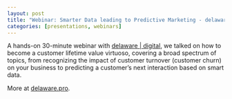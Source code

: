 ```yaml
---
layout: post
title: "Webinar: Smarter Data leading to Predictive Marketing - delaware.pro"
categories: [presentations, webinars]
---
```


A hands-on 30-minute webinar with [delaware \| digital](https://delaware.pro/), we talked on how to become a customer lifetime value virtuoso, covering a broad spectrum of topics, from recognizing the impact of customer turnover (customer churn) on your business to predicting a customer’s next interaction based on smart data. 

More at [delaware.pro](https://www.delaware.pro/en-be/events/belgium-2016-11-22-webinar-smarter-data-leading-to-predictive-marketing).